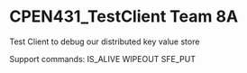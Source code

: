 # CPEN431_TestClient Team 8A

Test Client to debug our distributed key value store

Support commands:
IS_ALIVE
WIPEOUT
SFE_PUT
